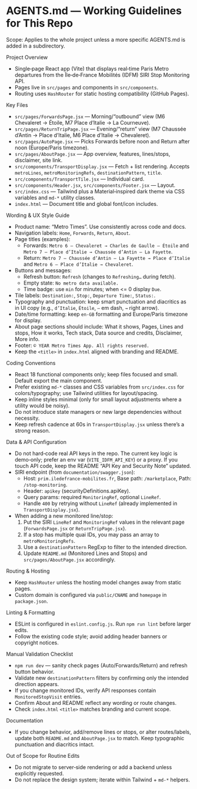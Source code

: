 # AGENTS.md — Working Guidelines for This Repo

Scope: Applies to the whole project unless a more specific AGENTS.md is added in a subdirectory.

Project Overview
- Single‑page React app (Vite) that displays real‑time Paris Metro departures from the Île‑de‑France Mobilités (IDFM) SIRI Stop Monitoring API.
- Pages live in `src/pages` and components in `src/components`.
- Routing uses `HashRouter` for static hosting compatibility (GitHub Pages).

Key Files
- `src/pages/ForwardsPage.jsx` — Morning/“outbound” view (M6 Chevaleret → Étoile, M7 Place d’Italie → La Courneuve).
- `src/pages/ReturnTripPage.jsx` — Evening/“return” view (M7 Chaussée d’Antin → Place d’Italie, M6 Place d’Italie → Chevaleret).
- `src/pages/AutoPage.jsx` — Picks Forwards before noon and Return after noon (Europe/Paris timezone).
- `src/pages/AboutPage.jsx` — App overview, features, lines/stops, disclaimer, site link.
- `src/components/TransportDisplay.jsx` — Fetch + list rendering. Accepts `metroLines`, `metroMonitoringRefs`, `destinationPattern`, `title`.
- `src/components/TransportTile.jsx` — Individual card.
- `src/components/Header.jsx`, `src/components/Footer.jsx` — Layout.
- `src/index.css` — Tailwind plus a Material‑inspired dark theme via CSS variables and `md-*` utility classes.
- `index.html` — Document title and global font/icon includes.

Wording & UX Style Guide
- Product name: “Metro Times”. Use consistently across code and docs.
- Navigation labels: `Home`, `Forwards`, `Return`, `About`.
- Page titles (examples):
  - Forwards: `Metro 6 — Chevaleret → Charles de Gaulle – Étoile` and `Metro 7 — Place d’Italie → Chaussée d’Antin – La Fayette`.
  - Return: `Metro 7 — Chaussée d’Antin – La Fayette → Place d’Italie` and `Metro 6 — Place d’Italie → Chevaleret`.
- Buttons and messages:
  - Refresh button: `Refresh` (changes to `Refreshing…` during fetch).
  - Empty state: `No metro data available.`
  - Time badge: use `min` for minutes; when <= 0 display `Due`.
- Tile labels: `Destination:`, `Stop:`, `Departure Time:`, `Status:`.
- Typography and punctuation: keep smart punctuation and diacritics as in UI copy
  (e.g., `d’Italie`, `Étoile`, `—` em dash, `→` right arrow).
- Date/time formatting: keep `en-GB` formatting and Europe/Paris timezone for display.
- About page sections should include: What it shows, Pages, Lines and stops, How it works, Tech stack, Data source and credits, Disclaimer, More info.
- Footer: `© YEAR Metro Times App. All rights reserved.`
- Keep the `<title>` in `index.html` aligned with branding and README.

Coding Conventions
- React 18 functional components only; keep files focused and small. Default export the main component.
- Prefer existing `md-*` classes and CSS variables from `src/index.css` for colors/typography; use Tailwind utilities for layout/spacing.
- Keep inline styles minimal (only for small layout adjustments where a utility would be noisy).
- Do not introduce state managers or new large dependencies without necessity.
- Keep refresh cadence at 60s in `TransportDisplay.jsx` unless there’s a strong reason.

Data & API Configuration
- Do not hard‑code real API keys in the repo. The current key logic is demo‑only; prefer an env var (`VITE_IDFM_API_KEY`) or a proxy. If you touch API code, keep the README “API Key and Security Note” updated.
- SIRI endpoint (from `documentation/swagger.json`):
  - Host: `prim.iledefrance-mobilites.fr`, Base path: `/marketplace`, Path: `/stop-monitoring`.
  - Header: `apikey` (securityDefinitions.apiKey).
  - Query params: required `MonitoringRef`, optional `LineRef`.
  - Handle `400` by retrying without `LineRef` (already implemented in `TransportDisplay.jsx`).
- When adding a new monitored line/stop:
  1) Put the SIRI `LineRef` and `MonitoringRef` values in the relevant page (`ForwardsPage.jsx` or `ReturnTripPage.jsx`).
  2) If a stop has multiple quai IDs, you may pass an array to `metroMonitoringRefs`.
  3) Use a `destinationPattern` RegExp to filter to the intended direction.
  4) Update `README.md` (Monitored Lines and Stops) and `src/pages/AboutPage.jsx` accordingly.

Routing & Hosting
- Keep `HashRouter` unless the hosting model changes away from static pages.
- Custom domain is configured via `public/CNAME` and `homepage` in `package.json`.

Linting & Formatting
- ESLint is configured in `eslint.config.js`. Run `npm run lint` before larger edits.
- Follow the existing code style; avoid adding header banners or copyright notices.

Manual Validation Checklist
- `npm run dev` — sanity check pages (Auto/Forwards/Return) and refresh button behavior.
- Validate new `destinationPattern` filters by confirming only the intended direction appears.
- If you change monitored IDs, verify API responses contain `MonitoredStopVisit` entries.
- Confirm About and README reflect any wording or route changes.
- Check `index.html` `<title>` matches branding and current scope.

Documentation
- If you change behavior, add/remove lines or stops, or alter routes/labels, update both `README.md` and `AboutPage.jsx` to match. Keep typographic punctuation and diacritics intact.

Out of Scope for Routine Edits
- Do not migrate to server‑side rendering or add a backend unless explicitly requested.
- Do not replace the design system; iterate within Tailwind + `md-*` helpers.
